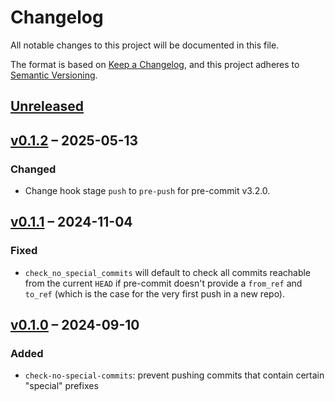 # Changelog

All notable changes to this project will be documented in this file.

The format is based on [Keep a Changelog](https://keepachangelog.com/en/1.1.0/),
and this project adheres to [Semantic Versioning](https://semver.org/spec/v2.0.0.html).

<!--
Types of changes

    `Added` for new features.
    `Changed` for changes in existing functionality.
    `Deprecated` for soon-to-be removed features.
    `Removed` for now removed features.
    `Fixed` for any bug fixes.
    `Security` in case of vulnerabilities.
-->

## [Unreleased]

## [v0.1.2] &ndash; 2025-05-13

### Changed

- Change hook stage `push` to `pre-push` for pre-commit v3.2.0.

## [v0.1.1] &ndash; 2024-11-04

### Fixed

- `check_no_special_commits` will default to check all commits reachable from the current `HEAD` if pre-commit doesn't
  provide a `from_ref` and `to_ref` (which is the case for the very first push in a new repo).

## [v0.1.0] &ndash; 2024-09-10

### Added

- `check-no-special-commits`: prevent pushing commits that contain certain "special" prefixes

[Unreleased]: https://github.com/FMeinicke/pre-commit-hooks/commits/main/
[v0.1.2]: https://github.com/FMeinicke/pre-commit-hooks/releases/tag/v0.1.2
[v0.1.1]: https://github.com/FMeinicke/pre-commit-hooks/releases/tag/v0.1.1
[v0.1.0]: https://github.com/FMeinicke/pre-commit-hooks/releases/tag/v0.1.0
